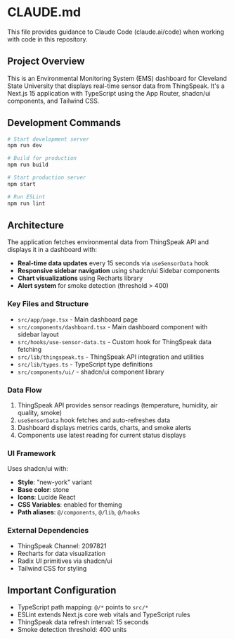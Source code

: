 # CLAUDE.md

This file provides guidance to Claude Code (claude.ai/code) when working with code in this repository.

## Project Overview

This is an Environmental Monitoring System (EMS) dashboard for Cleveland State University that displays real-time sensor data from ThingSpeak. It's a Next.js 15 application with TypeScript using the App Router, shadcn/ui components, and Tailwind CSS.

## Development Commands

```bash
# Start development server
npm run dev

# Build for production
npm run build

# Start production server
npm start

# Run ESLint
npm run lint
```

## Architecture

The application fetches environmental data from ThingSpeak API and displays it in a dashboard with:

- **Real-time data updates** every 15 seconds via `useSensorData` hook
- **Responsive sidebar navigation** using shadcn/ui Sidebar components
- **Chart visualizations** using Recharts library
- **Alert system** for smoke detection (threshold > 400)

### Key Files and Structure

- `src/app/page.tsx` - Main dashboard page
- `src/components/dashboard.tsx` - Main dashboard component with sidebar layout
- `src/hooks/use-sensor-data.ts` - Custom hook for ThingSpeak data fetching
- `src/lib/thingspeak.ts` - ThingSpeak API integration and utilities
- `src/lib/types.ts` - TypeScript type definitions
- `src/components/ui/` - shadcn/ui component library

### Data Flow

1. ThingSpeak API provides sensor readings (temperature, humidity, air quality, smoke)
2. `useSensorData` hook fetches and auto-refreshes data
3. Dashboard displays metrics cards, charts, and smoke alerts
4. Components use latest reading for current status displays

### UI Framework

Uses shadcn/ui with:
- **Style**: "new-york" variant
- **Base color**: stone
- **Icons**: Lucide React
- **CSS Variables**: enabled for theming
- **Path aliases**: `@/components`, `@/lib`, `@/hooks`

### External Dependencies

- ThingSpeak Channel: 2097821
- Recharts for data visualization
- Radix UI primitives via shadcn/ui
- Tailwind CSS for styling

## Important Configuration

- TypeScript path mapping: `@/*` points to `src/*`
- ESLint extends Next.js core web vitals and TypeScript rules
- ThingSpeak data refresh interval: 15 seconds
- Smoke detection threshold: 400 units